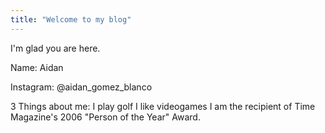```yaml
---
title: "Welcome to my blog"
---
```


I'm glad you are here.

Name: Aidan

Instagram: @aidan_gomez_blanco

3 Things about me:
  I play golf
  I like videogames
  I am the recipient of Time Magazine's 2006 "Person of the Year" Award. 
